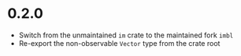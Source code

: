 # 0.2.0

- Switch from the unmaintained `im` crate to the maintained fork `imbl`
- Re-export the non-observable `Vector` type from the crate root
